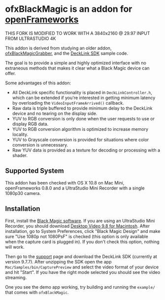 # ofxBlackMagic is an addon for [openFrameworks](http://openframeworks.cc/)

THIS FORK IS MODIFIED TO WORK WITH A 3840x2160 @ 29.97 INPUT FROM ULTRASTUDIO 4K


This addon is derived from studying an older addon, [ofxBlackMagicGrabber](https://github.com/arturoc/ofxBlackmagicGrabber), and the [DeckLink SDK](http://www.blackmagicdesign.com/support/sdks) sample code.

The goal is to provide a simple and highly optimized interface with no extraneous methods that makes it clear what a Black Magic device can offer.

Some advantages of this addon:

* All DeckLink specific functionality is placed in `DeckLinkController.h`, which can be extended if you're interested in getting minimum latency by overloading the `VideoInputFrameArrived()` callback.
* Raw data is triple buffered to provide minimum delay to the DeckLink device and no tearing on the display side.
* YUV to RGB conversion is only done when the user requests to use or display RGB data.
* YUV to RGB conversion algorithm is optimized to increase memory locality.
* YUV to Grayscale conversion is provided for situations where color conversion is unnecessary.
* Raw YUV data is provided as a texture for decoding or processing with a shader.

## Supported System

This addon has been checked with OS X 10.8 on Mac Mini, openFrameworks 0.8.0 and a UltraStudio Mini Recorder with a single 1080p30 camera.

## Installation

First, install the [Black Magic software](http://www.blackmagicdesign.com/support). If you are using an UltraStudio Mini Recorder, you should download [Desktop Video 9.8 for Macintosh](http://www.blackmagicdesign.com/support/detail?sid=3958&pid=31781&leg=false&os=mac). After installation, go to System Preferences, click "Black Magic Design" and make sure "Use 1080p not 1080PsF" is checked (this option is only available when the capture card is plugged in). If you don't check this option, nothing will work.

Then go to the [support](http://www.blackmagicdesign.com/support/sdks) page and download the DeckLink SDK (currently at version 9.7.7). After unzipping the SDK open the app `Mac/Samples/bin/CapturePreview` and select the video format of your device and hit "Start". If you have the right mode selected you should see the video streaming.

One you see the demo app working, try building and running the `example/` that comes with `ofxBlackMagic`.
